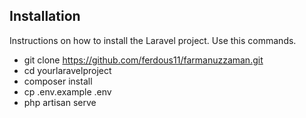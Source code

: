 ## Installation

Instructions on how to install the Laravel project. Use this commands.

- git clone https://github.com/ferdous11/farmanuzzaman.git
- cd yourlaravelproject
- composer install
- cp .env.example .env
- php artisan serve
